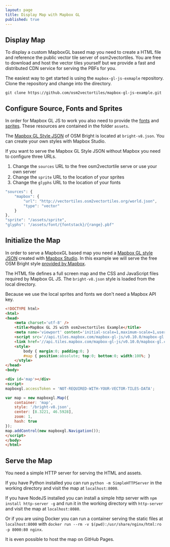 ```yaml
---
layout: page
title: Display Map with Mapbox GL
published: true
---
```


## Display Map

To display a custom MapboxGL based map you need to create a HTML file and
reference the public vector tile server of osm2vectortiles. You are free to download and
host the vector tiles yourself but we provide a fast and distributed CDN service for serving
the PBFs for you.

The easiest way to get started is using the `mapbox-gl-js-exmaple` repository.
Clone the repository and change into the directory.

```
git clone https://github.com/osm2vectortiles/mapbox-gl-js-example.git
```

## Configure Source, Fonts and Sprites

In order for Mapbox GL JS to work you also need to provide the
[fonts](https://www.mapbox.com/mapbox-gl-style-spec/#glyphs) and
[sprites](https://www.mapbox.com/mapbox-gl-style-spec/#sprite).
These resources are contained in the folder `assets`.

The [Mapbox GL Style JSON](https://www.mapbox.com/mapbox-gl-style-spec/) of OSM Bright is located at `bright-v8.json`.
You can create your own styles with Mapbox Studio.

If you want to serve the Mapbox GL Style JSON without Mapbox you need to configure three URLs.

1. Change the `sources` URL to the free osm2vectortile serve or use your own server
2. Change the `sprite` URL to the location of your sprites
3. Change the `glyphs` URL to the location of your fonts

```javascript
"sources": {
    "mapbox": {
        "url": "http://vectortiles.osm2vectortiles.org/world.json",
        "type": "vector"
    }
},
"sprite": "/assets/sprite",
"glyphs": "/assets/font/{fontstack}/{range}.pbf"
```

## Initialize the Map

In order to serve a MapboxGL based map you need a [Mapbox GL style JSON](https://www.mapbox.com/mapbox-gl-style-spec/) created with [Mapbox Studio](https://www.mapbox.com/mapbox-studio/).
In this example we will serve the free OSM Bright style [provided by Mapbox](https://github.com/mapbox/mapbox-gl-styles).

The HTML file defines a full screen map and the CSS and JavaScript files required by Mapbox GL JS.
The `bright-v8.json` style is loaded from the local directory.

Because we use the local sprites and fonts we don't need a Mapbox API key.

```html
<!DOCTYPE html>
<html>
<head>
    <meta charset='utf-8' />
    <title>MapBox GL JS with osm2vectortiles Example</title>
    <meta name='viewport' content='initial-scale=1,maximum-scale=1,user-scalable=no' />
    <script src='//api.tiles.mapbox.com/mapbox-gl-js/v0.10.0/mapbox-gl.js'></script>
    <link href='//api.tiles.mapbox.com/mapbox-gl-js/v0.10.0/mapbox-gl.css' rel='stylesheet' />
    <style>
        body { margin:0; padding:0; }
        #map { position:absolute; top:0; bottom:0; width:100%; }
    </style>
</head>
<body>

<div id='map'></div>
<script>
mapboxgl.accessToken = 'NOT-REQUIRED-WITH-YOUR-VECTOR-TILES-DATA';

var map = new mapboxgl.Map({
    container: 'map',
    style: '/bright-v8.json',
    center: [8.3221, 46.5928],
    zoom: 1,
    hash: true
});
map.addControl(new mapboxgl.Navigation());
</script>
</body>
</html>
```

## Serve the Map

You need a simple HTTP server for serving the HTML and assets.

If you have Python installed you can run `python -m SimpleHTTPServer` 
in the working directory and visit the map at `localhost:8000`.

If you have NodeJS installed you can install a simple http server with `npm install http-server -g`
and run it in the working directory with `http-server` and visit the map at `localhost:8080`.

Or if you are using Docker you can run a container serving the static files at `localhost:8000`
with `docker run --rm -v $(pwd):/usr/share/nginx/html:ro -p 8000:80 nginx`.

It is even possible to host the map on GitHub Pages.
